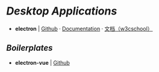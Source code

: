 # _Desktop Applications_

- **electron** | [Github](https://github.com/electron/electron) · [Documentation](https://electronjs.org/docs)  · [文档（w3cschool）](https://www.w3cschool.cn/electronmanual/)


## _Boilerplates_

- **electron-vue** | [Github](https://github.com/SimulatedGREG/electron-vue)

